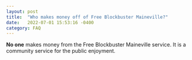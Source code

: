 ```yaml
---
layout: post
title:  "Who makes money off of Free Blockbuster Maineville?"
date:   2022-07-01 15:53:16 -0400
category: FAQ
---
```

**No one** makes money from the Free Blockbuster Maineville service.  It is a community service for the public enjoyment.
